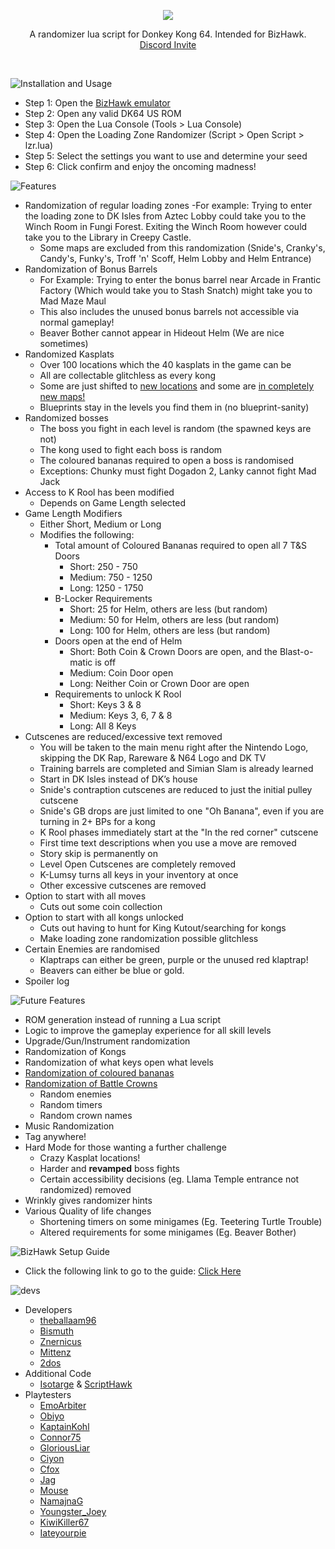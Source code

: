 <p align="center">
  <img src ="https://raw.githubusercontent.com/theballaam96/dk64-lz-randomizer/master/image/readme%20-%20logo%20(450%2Cus).png" />
</p>

<p align="center">
A randomizer lua script for Donkey Kong 64. Intended for BizHawk.
<br>
<a href="https://discordapp.com/invite/6GCuY7B">Discord Invite</a>
</p>

<br>

![Installation and Usage](https://github.com/theballaam96/dk64-lz-randomizer/blob/master/image/readme%20-%20install.png)

- Step 1: Open the [BizHawk emulator](https://github.com/TASVideos/BizHawk/releases/)
- Step 2: Open any valid DK64 US ROM
- Step 3: Open the Lua Console (Tools > Lua Console)
- Step 4: Open the Loading Zone Randomizer (Script > Open Script > lzr.lua)
- Step 5: Select the settings you want to use and determine your seed
- Step 6: Click confirm and enjoy the oncoming madness!

![Features](https://github.com/theballaam96/dk64-lz-randomizer/blob/master/image/readme%20-%20features.png)
- Randomization of regular loading zones
	-For example: Trying to enter the loading zone to DK Isles from Aztec Lobby could take you to the Winch Room in Fungi Forest. Exiting the Winch Room however could take you to the Library in Creepy Castle.
	- Some maps are excluded from this randomization (Snide's, Cranky's, Candy's, Funky's, Troff 'n' Scoff, Helm Lobby and Helm Entrance)
- Randomization of Bonus Barrels
	- For Example: Trying to enter the bonus barrel near Arcade in Frantic Factory (Which would take you to Stash Snatch) might take you to Mad Maze Maul
	- This also includes the unused bonus barrels not accessible via normal gameplay!
	- Beaver Bother cannot appear in Hideout Helm (We are nice sometimes)
- Randomized Kasplats
	- Over 100 locations which the 40 kasplats in the game can be
	- All are collectable glitchless as every kong
	- Some are just shifted to [new locations](https://twitter.com/2dosSRL/status/1087442940094500865) and some are [in completely new maps!](https://twitter.com/2dosSRL/status/1087800177765818368)
	- Blueprints stay in the levels you find them in (no blueprint-sanity)
- Randomized bosses
	- The boss you fight in each level is random (the spawned keys are not)
	- The kong used to fight each boss is random
	- The coloured bananas required to open a boss is randomised
	- Exceptions: Chunky must fight Dogadon 2, Lanky cannot fight Mad Jack
- Access to K Rool has been modified
	- Depends on Game Length selected
- Game Length Modifiers
	- Either Short, Medium or Long
	- Modifies the following:
		- Total amount of Coloured Bananas required to open all 7 T&S Doors
			- Short: 250 - 750
			- Medium: 750 - 1250
			- Long: 1250 - 1750
		- B-Locker Requirements
			- Short: 25 for Helm, others are less (but random)
			- Medium: 50 for Helm, others are less (but random)
			- Long: 100 for Helm, others are less (but random)
		- Doors open at the end of Helm
			- Short: Both Coin & Crown Doors are open, and the Blast-o-matic is off
			- Medium: Coin Door open
			- Long: Neither Coin or Crown Door are open
		- Requirements to unlock K Rool
			- Short: Keys 3 & 8
			- Medium: Keys 3, 6, 7 & 8
			- Long: All 8 Keys
- Cutscenes are reduced/excessive text removed
	- You will be taken to the main menu right after the Nintendo Logo, skipping the DK Rap, Rareware & N64 Logo and DK TV
	- Training barrels are completed and Simian Slam is already learned
	- Start in DK Isles instead of DK’s house
	- Snide's contraption cutscenes are reduced to just the initial pulley cutscene
	- Snide's GB drops are just limited to one "Oh Banana", even if you are turning in 2+ BPs for a kong
	- K Rool phases immediately start at the "In the red corner" cutscene
	- First time text descriptions when you use a move are removed
	- Story skip is permanently on
	- Level Open Cutscenes are completely removed
	- K-Lumsy turns all keys in your inventory at once
	- Other excessive cutscenes are removed
- Option to start with all moves
	- Cuts out some coin collection
- Option to start with all kongs unlocked
	- Cuts out having to hunt for King Kutout/searching for kongs
	- Make loading zone randomization possible glitchless
- Certain Enemies are randomised
	- Klaptraps can either be green, purple or the unused red klaptrap!
	- Beavers can either be blue or gold.
- Spoiler log
	
![Future Features](https://github.com/theballaam96/dk64-lz-randomizer/blob/master/image/readme%20-%20future%20features.png)
- ROM generation instead of running a Lua script
- Logic to improve the gameplay experience for all skill levels
- Upgrade/Gun/Instrument randomization
- Randomization of Kongs
- Randomization of what keys open what levels
- [Randomization of coloured bananas](https://cdn.discordapp.com/attachments/460646910919966732/461750596152590356/unknown.png)
- [Randomization of Battle Crowns](https://twitter.com/2dosSRL/status/1087804011418390528)
	- Random enemies
	- Random timers
	- Random crown names
- Music Randomization
- Tag anywhere!
- Hard Mode for those wanting a further challenge
	- Crazy Kasplat locations!
	- Harder and **revamped** boss fights
	- Certain accessibility decisions (eg. Llama Temple entrance not randomized) removed
- Wrinkly gives randomizer hints
- Various Quality of life changes
	- Shortening timers on some minigames (Eg. Teetering Turtle Trouble)
	- Altered requirements for some minigames (Eg. Beaver Bother)
	
![BizHawk Setup Guide](https://github.com/theballaam96/dk64-lz-randomizer/blob/master/image/readme%20-%20setup.png)
- Click the following link to go to the guide: [Click Here](https://docs.google.com/document/d/1FmMYjsgSc7EspCEIBDOuLAvUCc6UXTlZQdBPeQowwCc/edit?usp=sharing)

![devs](https://github.com/theballaam96/dk64-lz-randomizer/blob/master/image/readme%20-%20devs.png)
- Developers
	- [theballaam96](https://www.youtube.com/c/theballaam96srl)
	- [Bismuth](https://www.youtube.com/c/Bismuth9)
	- [Znernicus](https://www.twitch.tv/znernicus)
	- [Mittenz](http://twitch.tv/mittenzsrl)
	- [2dos](http://www.twitch.tv/2dos)
- Additional Code
	- [Isotarge](http://twitter.com/isotarge) & [ScriptHawk](https://github.com/Isotarge/ScriptHawk)
- Playtesters
	- [EmoArbiter](http://twitch.tv/emoarbiter)
	- [Obiyo](https://www.twitch.tv/obiyosrl)
	- [KaptainKohl](https://www.twitch.tv/kaptainkohl)
	- [Connor75](https://www.twitch.tv/connor75)
	- [GloriousLiar](https://www.twitch.tv/gloriousliar)
	- [Ciyon](https://www.twitch.tv/ciyon)
	- [Cfox](https://www.twitch.tv/cfox)
	- [Jag](https://www.twitch.tv/jaguar_002/)
	- [Mouse](https://www.twitch.tv/mouse1093)
	- [NamajnaG](https://www.twitch.tv/naramgamjan)
	- [Youngster_Joey](https://www.twitch.tv/yungster_joey)
	- [KiwiKiller67](https://www.twitch.tv/kiwikiller67)
	- [Iateyourpie](https://www.twitch.tv/iateyourpie)
